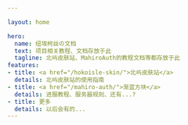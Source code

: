 ```yaml
---

layout: home

hero:
  name: 纽埃柯丝の文档
  text: 项目相关教程、文档存放于此
  tagline: 北屿皮肤站、MahiroAuth的教程文档等都存放于此
features:
- title: <a href="/hokoisle-skin/">北屿皮肤站</a>
  details: 北屿皮肤站的使用指南
- title: <a href="/mahiro-auth/">渐蓝方块</a>
  details: 进服教程、服务器规则、还有...?
- title: 更多
  details: 以后会有的...
---
```


<style>
  .VPNavBar {
    transition: border 200ms;
  }
  .VPNavBar.fill {
    transition: border 700ms;
  }
  .VPHome > .VPFeatures .item > .VPFeature {
    transition: box-shadow 400ms, transform 300ms ease;
  }
  .VPHome > .VPFeatures .item > .VPFeature:hover {
    transform: translateY(-4px);
    box-shadow: 0 4px 20px -5px rgba(0, 0, 0, 0.1);
  }
</style>